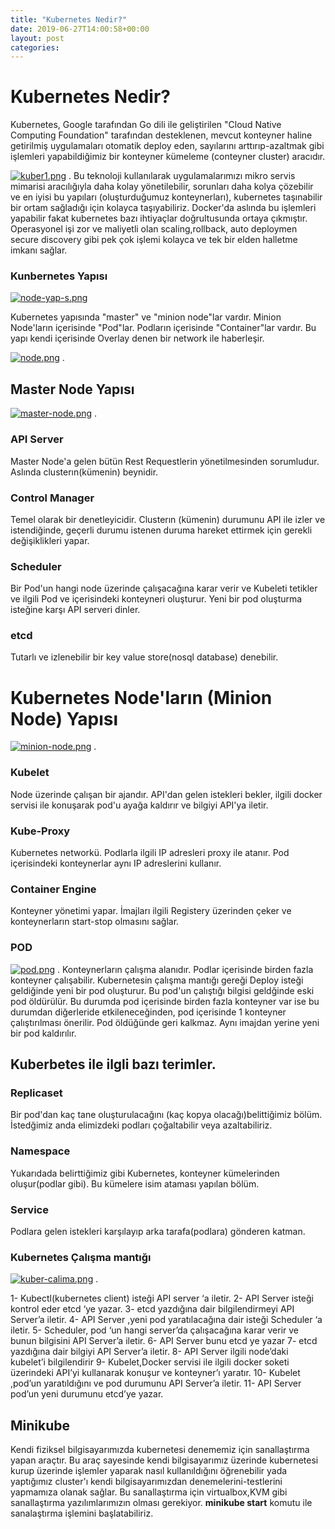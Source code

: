 ```yaml
---
title: "Kubernetes Nedir?"
date: 2019-06-27T14:00:58+00:00
layout: post
categories:
---
```


# Kubernetes Nedir?

Kubernetes, Google tarafından Go dili ile geliştirilen "Cloud Native Computing Foundation" tarafından desteklenen, mevcut konteyner haline getirilmiş uygulamaları 
otomatik deploy eden, sayılarını arttırıp-azaltmak gibi işlemleri yapabildiğimiz bir konteyner kümeleme (conteyner cluster) aracıdır.
 
[![kuber1.png](https://i.postimg.cc/T3V8cjbJ/kuber1.png)](https://postimg.cc/jDSkx7ZD)
.
Bu teknoloji kullanılarak uygulamalarımızı mikro servis mimarisi aracılığıyla daha kolay yönetilebilir, sorunları daha kolya çözebilir ve en iyisi 
bu yapıları (oluşturduğumuz konteynerları), kubernetes  taşınabilir bir ortam sağladığı için kolayca taşıyabiliriz. 
Docker'da aslında bu işlemleri yapabilir fakat kubernetes bazı ihtiyaçlar doğrultusunda ortaya çıkmıştır. Operasyonel işi zor ve maliyetli olan scaling,rollback,
auto deploymen secure discovery gibi pek çok işlemi kolayca ve tek bir elden halletme imkanı sağlar.

### Kunbernetes Yapısı

[![node-yap-s.png](https://i.postimg.cc/qq6BBt5D/node-yap-s.png)](https://postimg.cc/9wVHJfVy)


Kubernetes yapısında "master" ve "minion node"lar vardır. Minion Node'ların içerisinde "Pod"lar. Podların içerisinde "Container"lar vardır.
Bu yapı kendi içerisinde Overlay denen bir network ile haberleşir.

[![node.png](https://i.postimg.cc/fbS8KD1n/node.png)](https://postimg.cc/3y7jr5Kn)
.

## Master Node Yapısı 


[![master-node.png](https://i.postimg.cc/VkwJLRBx/master-node.png)](https://postimg.cc/xcsf6LZ5)
.

### API Server 

Master Node'a gelen bütün Rest Requestlerin yönetilmesinden sorumludur. Aslında clusterın(kümenin) beynidir.

### Control Manager 

Temel olarak bir denetleyicidir. Clusterın (kümenin) durumunu API ile izler ve istendiğinde, geçerli durumu istenen duruma hareket ettirmek için gerekli değişiklikleri yapar.

### Scheduler

Bir Pod'un hangi node üzerinde çalışacağına karar verir ve Kubeleti tetikler ve ilgili Pod ve içerisindeki konteyneri oluşturur. Yeni bir pod oluşturma isteğine karşı API serveri dinler.

### etcd

Tutarlı ve izlenebilir bir key value store(nosql database) denebilir.

# Kubernetes Node'ların (Minion Node) Yapısı

[![minion-node.png](https://i.postimg.cc/qRWRfXvZ/minion-node.png)](https://postimg.cc/phYxzj8D)
.

### Kubelet

Node üzerinde çalışan bir ajandır. API'dan gelen istekleri bekler, ilgili docker servisi ile konuşarak pod'u ayağa kaldırır ve bilgiyi API'ya iletir.

### Kube-Proxy

Kubernetes networkü. Podlarla ilgili IP adresleri proxy ile atanır. Pod içerisindeki konteynerlar aynı IP adreslerini kullanır.

### Container Engine

Konteyner yönetimi yapar. İmajları ilgili Registery üzerinden çeker ve konteynerların start-stop olmasını sağlar.

### POD

[![pod.png](https://i.postimg.cc/JzSdkstC/pod.png)](https://postimg.cc/LJBTd6zx)
.
Konteynerların çalışma alanıdır. Podlar içerisinde birden fazla konteyner çalışabilir. Kubernetesin çalışma mantığı gereği Deploy isteği geldiğinde yeni bir pod oluşturur.
Bu pod'un çalıştığı bilgisi geldğinde eski pod öldürülür. Bu durumda pod içerisinde birden fazla konteyner var ise bu durumdan diğerleride etkileneceğinden, pod içerisinde 1 konteyner çalıştırılması önerilir.
Pod öldüğünde geri kalkmaz. Aynı imajdan yerine yeni bir pod kaldırılır.

## Kuberbetes ile ilgli bazı terimler.

### Replicaset

Bir pod'dan kaç tane oluşturulacağını (kaç kopya olacağı)belittiğimiz bölüm. İstedğimiz anda elimizdeki podları çoğaltabilir veya azaltabiliriz.

### Namespace

Yukarıdada belirttiğimiz gibi Kubernetes, konteyner kümelerinden oluşur(podlar gibi). Bu kümelere isim ataması yapılan bölüm.

### Service 

Podlara gelen istekleri karşılayıp arka tarafa(podlara) gönderen katman.

### Kubernetes Çalışma mantığı

[![kuber-calima.png](https://i.postimg.cc/85jfWzYM/kuber-calima.png)](https://postimg.cc/ZBzqz445)
.

1-  Kubectl(kubernetes client) isteği API server ‘a iletir.
2-  API Server isteği kontrol eder etcd ‘ye yazar.
3-  etcd yazdığına dair bilgilendirmeyi API Server’a iletir.
4-  API Server ,yeni pod yaratılacağına dair isteği Scheduler ‘a iletir.
5-  Scheduler, pod ‘un hangi server’da çalışacağına karar verir ve bunun bilgisini API Server’a iletir.
6-  API Server bunu etcd ye yazar
7-  etcd yazdığına dair bilgiyi API Server’a iletir.
8-  API Server ilgili node’daki kubelet’i bilgilendirir
9-  Kubelet,Docker servisi ile ilgili docker soketi üzerindeki API’yi kullanarak konuşur ve konteyner’ı yaratır.
10- Kubelet ,pod’un yaratıldığını ve pod durumunu API Server’a iletir.
11- API Server pod’un yeni durumunu etcd’ye yazar.

## Minikube

Kendi fiziksel bilgisayarımızda kubernetesi denememiz için sanallaştırma yapan araçtır. Bu araç sayesinde kendi bilgisayarımız üzerinde kubernetesi kurup üzerinde işlemler yaparak nasıl kullanıldığını öğrenebilir yada yaptığımız cluster'ı  kendi bilgisayarımızdan denemelerini-testlerini yapmamıza olanak sağlar.
Bu sanallaştırma için virtualbox,KVM gibi sanallaştırma yazılımlarımızın olması gerekiyor. 
**minikube start** komutu ile sanalaştırma işlemini başlatabiliriz.

